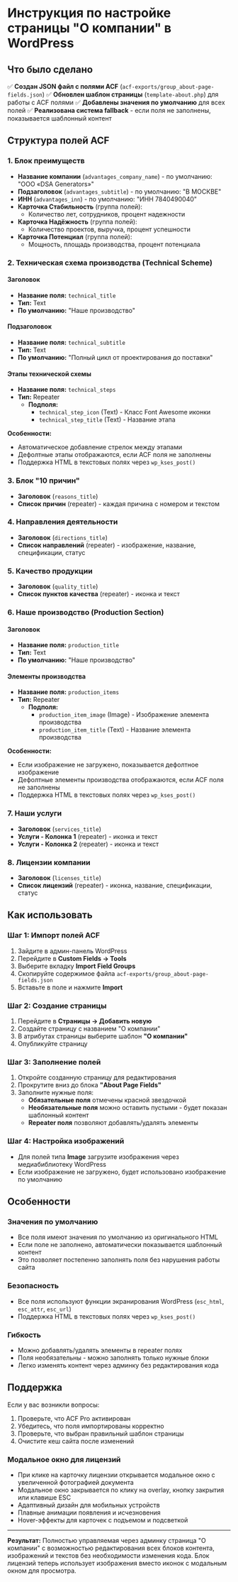 # Инструкция по настройке страницы "О компании" в WordPress

## Что было сделано

✅ **Создан JSON файл с полями ACF** (`acf-exports/group_about-page-fields.json`)
✅ **Обновлен шаблон страницы** (`template-about.php`) для работы с ACF полями
✅ **Добавлены значения по умолчанию** для всех полей
✅ **Реализована система fallback** - если поля не заполнены, показывается шаблонный контент

## Структура полей ACF

### 1. Блок преимуществ
- **Название компании** (`advantages_company_name`) - по умолчанию: "ООО «DSA Generators»"
- **Подзаголовок** (`advantages_subtitle`) - по умолчанию: "В МОСКВЕ"
- **ИНН** (`advantages_inn`) - по умолчанию: "ИНН 7840490040"
- **Карточка Стабильность** (группа полей):
  - Количество лет, сотрудников, процент надежности
- **Карточка Надёжность** (группа полей):
  - Количество проектов, выручка, процент успешности
- **Карточка Потенциал** (группа полей):
  - Мощность, площадь производства, процент потенциала

### 2. Техническая схема производства (Technical Scheme)

#### Заголовок
- **Название поля:** `technical_title`
- **Тип:** Text
- **По умолчанию:** "Наше производство"

#### Подзаголовок
- **Название поля:** `technical_subtitle`
- **Тип:** Text
- **По умолчанию:** "Полный цикл от проектирования до поставки"

#### Этапы технической схемы
- **Название поля:** `technical_steps`
- **Тип:** Repeater
  - **Подполя:**
    - `technical_step_icon` (Text) - Класс Font Awesome иконки
    - `technical_step_title` (Text) - Название этапа

**Особенности:**
- Автоматическое добавление стрелок между этапами
- Дефолтные этапы отображаются, если ACF поля не заполнены
- Поддержка HTML в текстовых полях через `wp_kses_post()`

### 3. Блок "10 причин"
- **Заголовок** (`reasons_title`)
- **Список причин** (repeater) - каждая причина с номером и текстом

### 4. Направления деятельности
- **Заголовок** (`directions_title`)
- **Список направлений** (repeater) - изображение, название, спецификации, статус

### 5. Качество продукции
- **Заголовок** (`quality_title`)
- **Список пунктов качества** (repeater) - иконка и текст

### 6. Наше производство (Production Section)

#### Заголовок
- **Название поля:** `production_title`
- **Тип:** Text
- **По умолчанию:** "Наше производство"

#### Элементы производства
- **Название поля:** `production_items`
- **Тип:** Repeater
  - **Подполя:**
    - `production_item_image` (Image) - Изображение элемента производства
    - `production_item_title` (Text) - Название элемента производства

**Особенности:**
- Если изображение не загружено, показывается дефолтное изображение
- Дефолтные элементы производства отображаются, если ACF поля не заполнены
- Поддержка HTML в текстовых полях через `wp_kses_post()`

### 7. Наши услуги
- **Заголовок** (`services_title`)
- **Услуги - Колонка 1** (repeater) - иконка и текст
- **Услуги - Колонка 2** (repeater) - иконка и текст

### 8. Лицензии компании
- **Заголовок** (`licenses_title`)
- **Список лицензий** (repeater) - иконка, название, спецификации, статус

## Как использовать

### Шаг 1: Импорт полей ACF
1. Зайдите в админ-панель WordPress
2. Перейдите в **Custom Fields → Tools**
3. Выберите вкладку **Import Field Groups**
4. Скопируйте содержимое файла `acf-exports/group_about-page-fields.json`
5. Вставьте в поле и нажмите **Import**

### Шаг 2: Создание страницы
1. Перейдите в **Страницы → Добавить новую**
2. Создайте страницу с названием "О компании"
3. В атрибутах страницы выберите шаблон **"О компании"**
4. Опубликуйте страницу

### Шаг 3: Заполнение полей
1. Откройте созданную страницу для редактирования
2. Прокрутите вниз до блока **"About Page Fields"**
3. Заполните нужные поля:
   - **Обязательные поля** отмечены красной звездочкой
   - **Необязательные поля** можно оставить пустыми - будет показан шаблонный контент
   - **Repeater поля** позволяют добавлять/удалять элементы

### Шаг 4: Настройка изображений
- Для полей типа **Image** загрузите изображения через медиабиблиотеку WordPress
- Если изображение не загружено, будет использовано изображение по умолчанию

## Особенности

### Значения по умолчанию
- Все поля имеют значения по умолчанию из оригинального HTML
- Если поле не заполнено, автоматически показывается шаблонный контент
- Это позволяет постепенно заполнять поля без нарушения работы сайта

### Безопасность
- Все поля используют функции экранирования WordPress (`esc_html`, `esc_attr`, `esc_url`)
- Поддержка HTML в текстовых полях через `wp_kses_post()`

### Гибкость
- Можно добавлять/удалять элементы в repeater полях
- Поля необязательны - можно заполнять только нужные блоки
- Легко изменять контент через админку без редактирования кода

## Поддержка

Если у вас возникли вопросы:
1. Проверьте, что ACF Pro активирован
2. Убедитесь, что поля импортированы корректно
3. Проверьте, что выбран правильный шаблон страницы
4. Очистите кеш сайта после изменений

### Модальное окно для лицензий
- При клике на карточку лицензии открывается модальное окно с увеличенной фотографией документа
- Модальное окно закрывается по клику на overlay, кнопку закрытия или клавише ESC
- Адаптивный дизайн для мобильных устройств
- Плавные анимации появления и исчезновения
- Hover-эффекты для карточек с подъемом и подсветкой

---

**Результат:** Полностью управляемая через админку страница "О компании" с возможностью редактирования всех блоков контента, изображений и текстов без необходимости изменения кода. Блок лицензий теперь использует изображения вместо иконок с модальным окном для просмотра.
